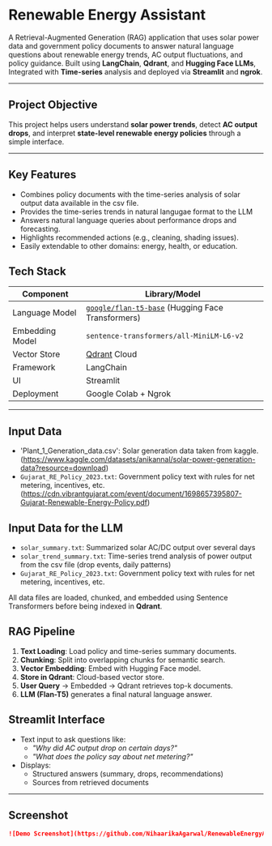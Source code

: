 # Renewable Energy Assistant

A Retrieval-Augmented Generation (RAG) application that uses solar power data and government policy documents to answer natural language questions about renewable energy trends, AC output fluctuations, and policy guidance. Built using **LangChain**, **Qdrant**, and **Hugging Face LLMs**, Integrated with **Time-series** analysis and deployed via **Streamlit** and **ngrok**.

---

## Project Objective

This project helps users understand **solar power trends**, detect **AC output drops**, and interpret **state-level renewable energy policies** through a simple interface.

---

## Key Features

- Combines policy documents with the time-series analysis of solar output data available in the csv file.
- Provides the time-series trends in natural langugae format to the LLM
- Answers natural language queries about performance drops and forecasting.
- Highlights recommended actions (e.g., cleaning, shading issues).
- Easily extendable to other domains: energy, health, or education.


## Tech Stack

| Component | Library/Model |
|----------|----------------|
| Language Model | [`google/flan-t5-base`](https://huggingface.co/google/flan-t5-base) (Hugging Face Transformers) |
| Embedding Model | `sentence-transformers/all-MiniLM-L6-v2` |
| Vector Store | [Qdrant](https://qdrant.tech/) Cloud |
| Framework | LangChain |
| UI | Streamlit |
| Deployment | Google Colab + Ngrok |

---

## Input Data

- 'Plant_1_Generation_data.csv': Solar generation data taken from kaggle.(https://www.kaggle.com/datasets/anikannal/solar-power-generation-data?resource=download)
- `Gujarat_RE_Policy_2023.txt`: Government policy text with rules for net metering, incentives, etc. (https://cdn.vibrantgujarat.com/event/document/1698657395807-Gujarat-Renewable-Energy-Policy.pdf)
  
## Input Data for the LLM
- `solar_summary.txt`: Summarized solar AC/DC output over several days
- `solar_trend_summary.txt`: Time-series trend analysis of power output from the csv file (drop events, daily patterns)
- `Gujarat_RE_Policy_2023.txt`: Government policy text with rules for net metering, incentives, etc.

All data files are loaded, chunked, and embedded using Sentence Transformers before being indexed in **Qdrant**.

## RAG Pipeline

1. **Text Loading**: Load policy and time-series summary documents.
2. **Chunking**: Split into overlapping chunks for semantic search.
3. **Vector Embedding**: Embed with Hugging Face model.
4. **Store in Qdrant**: Cloud-based vector store.
5. **User Query** → Embedded → Qdrant retrieves top-k documents.
6. **LLM (Flan-T5)** generates a final natural language answer.

## Streamlit Interface

- Text input to ask questions like:
  - *"Why did AC output drop on certain days?"*
  - *"What does the policy say about net metering?"*
- Displays:
  - Structured answers (summary, drops, recommendations)
  - Sources from retrieved documents

---

##  Screenshot
```markdown
![Demo Screenshot](https://github.com/NihaarikaAgarwal/RenewableEnergyAssistant/blob/main/streamlit_demo.png?raw=true)

